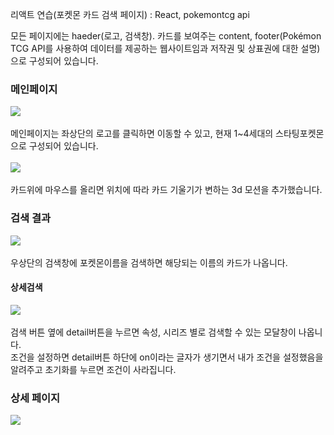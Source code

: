 리액트 연습(포켓몬 카드 검색 페이지) : React, pokemontcg api

모든 페이지에는 haeder(로고, 검색창). 카드를 보여주는 content, footer(Pokémon TCG API를 사용하여 데이터를 제공하는 웹사이트임과 저작권 및 상표권에 대한 설명) 으로 구성되어 있습니다.

<h3>메인페이지</h3>
<img src = "https://github.com/user-attachments/assets/9b8e58d6-4188-4124-9813-c089e47bfbce"></img><br><br>
메인페이지는 좌상단의 로고를 클릭하면 이동할 수 있고, 현재 1~4세대의 스타팅포켓몬으로 구성되어 있습니다.<br><br>
<img src = "https://github.com/user-attachments/assets/9aa74cd2-f260-4934-a902-808ae0f733ba"></img><br><br>
카드위에 마우스를 올리면 위치에 따라 카드 기울기가 변하는 3d 모션을 추가했습니다.


<h3>검색 결과</h3>
<img src = "https://github.com/user-attachments/assets/ae054dfd-2196-4f5a-a581-d525d2b61e23"></img><br><br>
우상단의 검색창에 포켓몬이름을 검색하면 해당되는 이름의 카드가 나옵니다.

<h4>상세검색</h4>
<img src = "https://github.com/user-attachments/assets/5c41c687-7f78-42c5-919c-1177b20b7183"></img><br><br>
검색 버튼 옆에 detail버튼을 누르면 속성, 시리즈 별로 검색할 수 있는 모달창이 나옵니다.<br>
조건을 설정하면 detail버튼 하단에 on이라는 글자가 생기면서 내가 조건을 설정했음을 알려주고 초기화를 누르면 조건이 사라집니다.

<h3>상세 페이지</h3>
<img src = "https://github.com/user-attachments/assets/fadf924c-bfeb-475d-a77e-6b289bbc00a8"></img><br><br>


